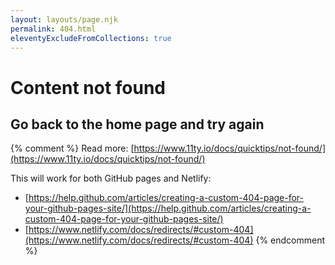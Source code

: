 ```yaml
---
layout: layouts/page.njk
permalink: 404.html
eleventyExcludeFromCollections: true
---
```


# Content not found

## Go back to the home page and try again

{% comment %}
Read more: [https://www.11ty.io/docs/quicktips/not-found/](https://www.11ty.io/docs/quicktips/not-found/)

This will work for both GitHub pages and Netlify:

* [https://help.github.com/articles/creating-a-custom-404-page-for-your-github-pages-site/](https://help.github.com/articles/creating-a-custom-404-page-for-your-github-pages-site/)
* [https://www.netlify.com/docs/redirects/#custom-404](https://www.netlify.com/docs/redirects/#custom-404)
{% endcomment %}
